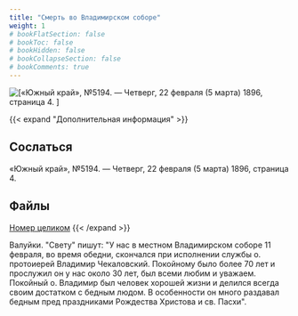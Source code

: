 ```yaml
---
title: "Смерть во Владимирском соборе"
weight: 1
# bookFlatSection: false
# bookToc: false
# bookHidden: false
# bookCollapseSection: false
# bookComments: true
---
```


![[«Южный край», №5194. — Четверг, 22 февраля (5 марта) 1896, страница 4.
]](/static/img/papers/yug6.jpg)

{{< expand "Дополнительная информация" >}}
## Сослаться
«Южный край», №5194. — Четверг, 22 февраля (5 марта) 1896, страница 4.

## Файлы
[Номер целиком](https://www.dropbox.com/s/mgj2unqdnn5jbja/Yug-5194.pdf?dl=0)
{{< /expand >}}

Валуйки. "Свету" пишут: "У нас в местном Владимирском соборе 11 февраля, во время обедни, скончался при исполнении службы о. протоиерей Владимир Чекаловский. Покойному было более 70 лет и прослужил он у нас около 30 лет, был всеми любим и уважаем. Покойный о. Владимир был человек хорошей жизни и делился всегда своим достатком с бедным людом. В особенности он много раздавал бедным пред праздниками Рождества Христова и св. Пасхи". 
